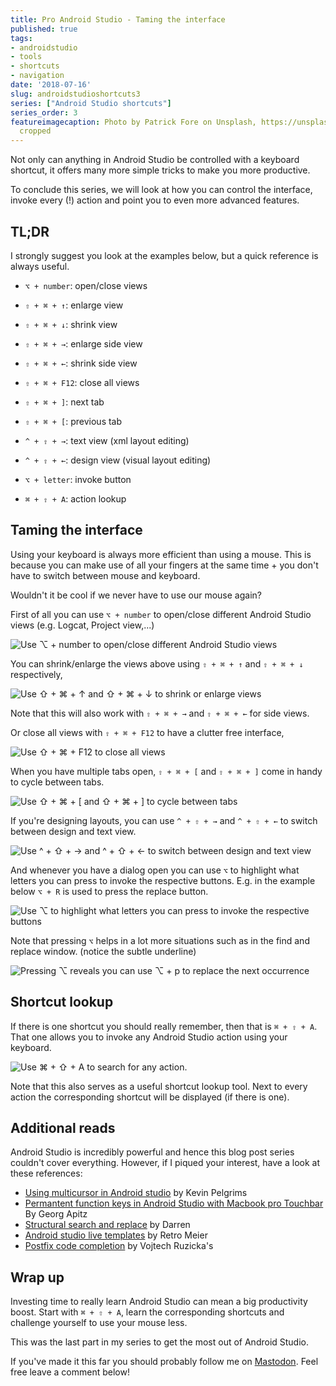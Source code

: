 ```yaml
---
title: Pro Android Studio - Taming the interface
published: true
tags:
- androidstudio
- tools
- shortcuts
- navigation
date: '2018-07-16'
slug: androidstudioshortcuts3
series: ["Android Studio shortcuts"]
series_order: 3
featureimagecaption: Photo by Patrick Fore on Unsplash, https://unsplash.com/photos/YS_51ncQL5o,
  cropped
---
```


Not only can anything in Android Studio be controlled with a keyboard shortcut, it offers many more simple tricks to make you more productive.

To conclude this series, we will look at how you can control the interface, invoke every (!) action and point you to even more advanced features.


## TL;DR
I strongly suggest you look at the examples below, but a quick reference is always useful.

* `⌥ + number`: open/close views
* `⇧ + ⌘ + ↑`: enlarge view
* `⇧ + ⌘ + ↓`: shrink view
* `⇧ + ⌘ + →`: enlarge side view
* `⇧ + ⌘ + ←`: shrink side view
* `⇧ + ⌘ + F12`: close all views

* `⇧ + ⌘ + ]`: next tab
* `⇧ + ⌘ + [`: previous tab
* `^ + ⇧ + →`: text view (xml layout editing)
* `^ + ⇧ + ←`: design view (visual layout editing)
* `⌥ + letter`: invoke button

* `⌘ + ⇧ + A`: action lookup

## Taming the interface
Using your keyboard is always more efficient than using a mouse. This is because you can make use of all your fingers at the same time + you don't have to switch between mouse and keyboard.

Wouldn't it be cool if we never have to use our mouse again?

First of all you can use `⌥ + number` to open/close different Android Studio views (e.g. Logcat, Project view,...)

![Use `⌥ + number` to open/close different Android Studio views](openviews.gif "Use `⌥ + number` to open/close different Android Studio views")

You can shrink/enlarge the views above using `⇧ + ⌘ + ↑` and `⇧ + ⌘ + ↓` respectively,

![Use `⇧ + ⌘ + ↑` and `⇧ + ⌘ + ↓` to shrink or enlarge views](expandshrinkviews.gif "Use `⇧ + ⌘ + ↑` and `⇧ + ⌘ + ↓` to shrink or enlarge views")

Note that this will also work with `⇧ + ⌘ + →` and `⇧ + ⌘ + ←` for side views.

Or close all views with `⇧ + ⌘ + F12` to have a clutter free interface,

![Use `⇧ + ⌘ + F12` to close all views](closeallviews.gif "Use `⇧ + ⌘ + F12` to close all views")

When you have multiple tabs open, `⇧ + ⌘ + [` and `⇧ + ⌘ + ]` come in handy to cycle between tabs.

![Use `⇧ + ⌘ + [` and `⇧ + ⌘ + ]` to cycle between tabs](changetabs.gif "Use `⇧ + ⌘ + [` and `⇧ + ⌘ + ]` to cycle between tabs")

If you're designing layouts, you can use `^ + ⇧ + →` and `^ + ⇧ + ←` to switch between design and text view.

![Use `^ + ⇧ + →` and `^ + ⇧ + ←` to switch between design and text view](switchdesignxml.gif "Use `^ + ⇧ + →` and `^ + ⇧ + ←` to switch between design and text view")

And whenever you have a dialog open you can use `⌥` to highlight what letters you can press to invoke the respective buttons. E.g. in the example below `⌥ + R` is used to press the replace button.

![Use `⌥` to highlight what letters you can press to invoke the respective buttons](controlinterface.gif "Use `⌥` to highlight what letters you can press to invoke the respective buttons")

Note that pressing `⌥` helps in a lot more situations such as in the find and replace window. (notice the subtle underline)

![Pressing `⌥` reveals you can use `⌥ + p` to replace the next occurrence](althighlighting.gif "Pressing `⌥` reveals you can use `⌥ + p` to replace the next occurrence")

## Shortcut lookup
If there is one shortcut you should really remember, then that is `⌘ + ⇧ + A`. That one allows you to invoke any Android Studio action using your keyboard.

![Use `⌘ + ⇧ + A` to search for any action.](searchactions.gif "Use `⌘ + ⇧ + A` to search for any action.")

Note that this also serves as a useful shortcut lookup tool. Next to every action the corresponding shortcut will be displayed (if there is one).

## Additional reads
Android Studio is incredibly powerful and hence this blog post series couldn't cover everything. However, if I piqued your interest, have a look at these references:

- [Using multicursor in Android studio](http://kevinpelgrims.com/blog/2017/12/29/using-multicursor-in-android-studio/) by Kevin Pelgrims
- [Permantent function keys in Android Studio with Macbook pro Touchbar](https://medium.com/@geapi/permanent-function-keys-intellij-macbook-pro-w-touchbar-d6fc78781b90) By Georg Apitz
- [Structural search and replace](https://afterecho.uk/blog/structural-search-and-replace-in-android-studio.html) by Darren
- [Android studio live templates](https://medium.com/google-developers/writing-more-code-by-writing-less-code-with-android-studio-live-templates-244f648d17c7) by Retro Meier
- [Postfix code completion](https://www.vojtechruzicka.com/intellij-idea-tips-tricks-postfix-code-completion/) by Vojtech Ruzicka's

## Wrap up
Investing time to really learn Android Studio can mean a big productivity boost. Start with `⌘ + ⇧ + A`, learn the corresponding shortcuts and challenge yourself to use your mouse less.

This was the last part in my series to get the most out of Android Studio.

If you've made it this far you should probably follow me on [Mastodon](https://androiddev.social/@Jeroenmols). Feel free leave a comment below!
